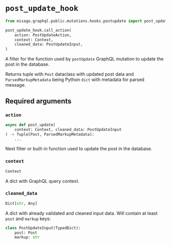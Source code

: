 # `post_update_hook`

```python
from misago.graphql.public.mutations.hooks.postupdate import post_update_hook

post_update_hook.call_action(
    action: PostUpdateAction,
    context: Context,
    cleaned_data: PostUpdateInput,
)
```

A filter for the function used by `postUpdate` GraphQL mutation to update the post in the database.

Returns tuple with `Post` dataclass with updated post data and `ParsedMarkupMetadata` being Python `dict` with metadata for parsed message.


## Required arguments

### `action`

```python
async def post_update(
    context: Context, cleaned_data: PostUpdateInput
) -> Tuple[Post, ParsedMarkupMetadata]:
    ...
```

Next filter or built-in function used to update the post in the database.


### `context`

```python
Context
```

A dict with GraphQL query context.


### `cleaned_data`

```python
Dict[str, Any]
```

A dict with already validated and cleaned input data. Will contain at least `post` and `markup` keys:

```python
class PostUpdateInput(TypedDict):
    post: Post
    markup: str
```